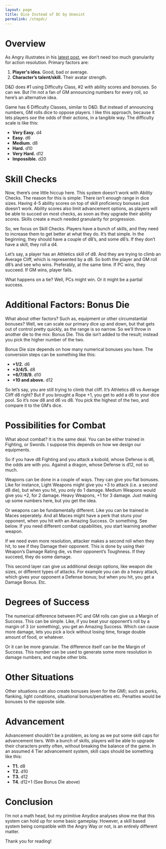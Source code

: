```yaml
---
layout: page
title: Dice Instead of DC by Unexist
permalink: /stepdc/
---
```


# Overview
As Angry illustrates in his [latest post](https://theangrygm.com/three-short-stories/), we don’t need too much granularity for action resolution. Primary factors are:
1. **Player's idea.** Good, bad or average.
2. **Character’s talent/skill.** Their avatar strength.

D&D does #1 using Difficulty Class, #2 with ability scores and bonuses. So can we. But I’m not a fan of GM announcing numbers for every roll, so here’s an alternative idea.

Game has 6 Difficulty Classes, similar to D&D. But instead of announcing numbers, GM rolls dice to oppose players. I like this approach, because it lets players *see* the odds of their actions, in a tangible way. The difficulty scale is like this:
* **Very Easy.** d4
* **Easy.** d6
* **Medium.** d8
* **Hard.** d10
* **Very Hard.** d12
* **Impossible.** d20

# Skill Checks
Now, there’s one little hiccup here. This system doesn’t work with Ability Checks. The reason for this is simple: There isn’t enough range in dice sizes. Having 4-5 ability scores on top of skill proficiency bonuses just doesn’t work. Ability scores also limit advancement options, as players will be able to succed on most checks, as soon as they upgrade their ability scores. Skills create a much needed granularity for progression.

So, we focus on Skill Checks. Players have a bunch of skills, and they need to increase them to get better at what they do. It’s that simple. In the beginning, they should have a couple of d8’s, and some d6’s. If they don’t have a skill, they roll a d4.

Let’s say, a player has an Athletics skill of d8. And they are trying to climb an Average Cliff, which is represented by a d8. So both the player and GM roll d8’s and see who wins. Preferably, at the same time. If PC wins, they succeed. If GM wins, player fails.

What happens on a tie? Well, PCs might win. Or it might be a partial success.

# Additional Factors: Bonus Die
What about other factors? Such as, equipment or other circumstantial bonuses? Well, we can scale our primary dice up and down, but that gets out of control pretty quickly, as the range is so narrow. So we’ll throw in another die to the mix: Bonus Die. This die isn’t added to the result; instead you pick the higher number of the two.

Bonus Die size depends on how many numerical bonuses you have. The conversion steps can be something like this:

* **+1/2.** d6
* **+3/4/5.** d8
* **+6/7/8/9.** d10
* **+10 and above.** d12

So let’s say, you are still trying to climb that cliff. It’s Athletics d8 vs Average Cliff d8 right? But if you brought a Rope +1, you get to add a d6 to your dice pool. So it’s now d8 and d6 vs d8. You pick the highest of the two, and compare it to the GM’s dice.

# Possibilities for Combat 
What about combat? It is the same deal. You can be either trained in Fighting, or Swords. I suppose this depends on how we design our equipments.

So if you have d8 Fighting and you attack a kobold, whose Defense is d6, the odds are with you. Against a dragon, whose Defense is d12, not so much.

Weapons can be done in a couple of ways. They can give you flat bonuses. Like for instance, Light Weapons might give you +3 to attack (i.e. a second d8 die), but when you hit, you only do 1 damage. Medium Weapons would give you +2, for 2 damage. Heavy Weapons, +1 for 3 damage. Just making up some numbers here, but you get the idea.

Or weapons can be fundamentally different. Like you can be trained in Maces seperately. And all Maces might have a perk that stuns your opponent, when you hit with an Amazing Success. Or something. See below. If you need different combat capabilities, you start learning another weapon.

If we need even more resolution, attacker makes a second roll when they hit, to see if they Damage their opponent. This is done by using their Weapon’s Damage Rating die, vs their opponent’s Toughness. If they succeed, they do some damage.

This second layer can give us additional design options, like weapon die sizes, or different types of attacks. For example you can do a heavy attack, which gives your opponent a Defense bonus; but when you hit, you get a Damage Bonus. Etc.

# Degrees of Success
The numerical difference between PC and GM rolls can give us a Margin of Success. This can be simple. Like, if you beat your opponent’s roll by a margin of 3 (or something), you get an Amazing Success. Which can cause more damage, lets you pick a lock without losing time, forage double amount of food, or whatever. 

Or it can be more granular. The difference itself can be the Margin of Success. This number can be used to generate some more resolution in damage numbers, and maybe other bits.

# Other Situations
Other situations can also create bonuses (even for the GM); such as perks, flanking, light conditions, situational bonus/penalties etc. Penalties would be bonuses to the opposite side.

# Advancement 
Advancement shouldn’t be a problem, as long as we put some skill caps for advancement tiers. With a bunch of skills, players will be able to upgrade their characters pretty often, without breaking the balance of the game. In an assumed 4 Tier advancement system, skill caps should be something like this:

* **T1.** d8
* **T2.** d10
* **T3.** d12
* **T4.** d12+1 (See Bonus Die above)

# Conclusion
I’m not a math head, but my primitive Anydice analyses show me that this system can hold up for some basic gameplay. However, a skill based system being compatible with the Angry Way or not, is an entirely different matter. 

Thank you for reading!

